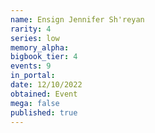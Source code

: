 ```yaml
---
name: Ensign Jennifer Sh'reyan
rarity: 4
series: low
memory_alpha:
bigbook_tier: 4
events: 9
in_portal:
date: 12/10/2022
obtained: Event
mega: false
published: true
---
```




